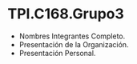 # TPI.C168.Grupo3

- Nombres Integrantes Completo.
- Presentación de la Organización.
- Presentación Personal.
